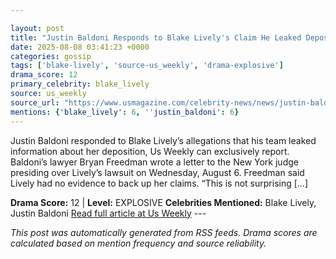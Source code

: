```yaml
---

layout: post
title: "Justin Baldoni Responds to Blake Lively's Claim He Leaked Deposition Details"
date: 2025-08-08 03:41:23 +0000
categories: gossip
tags: ['blake-lively', 'source-us_weekly', 'drama-explosive']
drama_score: 12
primary_celebrity: blake_lively
source: us_weekly
source_url: "https://www.usmagazine.com/celebrity-news/news/justin-baldoni-responds-to-blake-livelys-claim-he-leaked-deposition-details-excl/"
mentions: {'blake_lively': 6, ''justin_baldoni': 6}
---
```


Justin Baldoni responded to Blake Lively’s allegations that his team leaked information about her deposition, Us Weekly can exclusively report. Baldoni’s lawyer Bryan Freedman wrote a letter to the New York judge presiding over Lively’s lawsuit on Wednesday, August 6. Freedman said Lively had no evidence to back up her claims. “This is not surprising […]

**Drama Score:** 12 | **Level:** EXPLOSIVE **Celebrities Mentioned:** Blake Lively, Justin Baldoni [Read full article at Us Weekly](https://www.usmagazine.com/celebrity-news/news/justin-baldoni-responds-to-blake-livelys-claim-he-leaked-deposition-details-excl/) --- 

*This post was automatically generated from RSS feeds. Drama scores are calculated based on mention frequency and source reliability.*